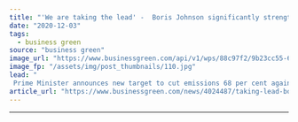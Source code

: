 ```yaml
---
title: "'We are taking the lead' -  Boris Johnson significantly strengthens UK's 2030 carbon target"
date: "2020-12-03"
tags: 
  - business green
source: "business green"
image_url: "https://www.businessgreen.com/api/v1/wps/88c97f2/9b23cc55-6880-4b9a-a5ef-1e050e5eaf2a/5/boris-signs-paris-agreement-185x114.jpg"
image_fp: "/assets/img/post_thumbnails/110.jpg"
lead: "
 Prime Minister announces new target to cut emissions 68 per cent against 1990 levels by 2030, confirming a major tightening of carbon goals as part of UK's pre-COP26 submission to the Paris Agreement ..."
article_url: "https://www.businessgreen.com/news/4024487/taking-lead-boris-johnson-significantly-strengthens-uk-2030-carbon-target"
---
```


---
